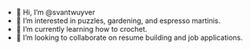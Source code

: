 - 👋 Hi, I’m @svantwuyver
- 👀 I’m interested in puzzles, gardening, and espresso martinis.
- 🌱 I’m currently learning how to crochet.
- 💞️ I’m looking to collaborate on resume building and job applications.

<!---
svantwuyver/svantwuyver is a ✨ special ✨ repository because its `README.md` (this file) appears on your GitHub profile.
You can click the Preview link to take a look at your changes.
--->
